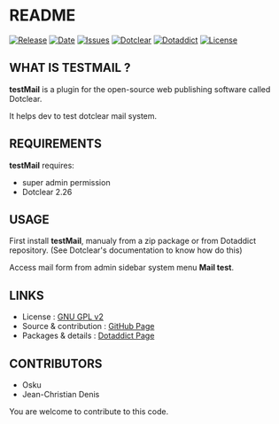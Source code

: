# README

[![Release](https://img.shields.io/github/v/release/JcDenis/testMail)](https://github.com/JcDenis/testMail/releases)
[![Date](https://img.shields.io/github/release-date/JcDenis/testMail)](https://github.com/JcDenis/testMail/releases)
[![Issues](https://img.shields.io/github/issues/JcDenis/testMail)](https://github.com/JcDenis/testMail/issues)
[![Dotclear](https://img.shields.io/badge/dotclear-v2.26-blue.svg)](https://fr.dotclear.org/download)
[![Dotaddict](https://img.shields.io/badge/dotaddict-official-green.svg)](https://plugins.dotaddict.org/dc2/details/testMail)
[![License](https://img.shields.io/github/license/JcDenis/testMail)](https://github.com/JcDenis/testMail/blob/master/LICENSE)

## WHAT IS TESTMAIL ?

**testMail** is a plugin for the open-source 
web publishing software called Dotclear.

It helps dev to test dotclear mail system.

## REQUIREMENTS

**testMail** requires: 

  * super admin permission
  * Dotclear 2.26

## USAGE

First install **testMail**, manualy from a zip package or from 
Dotaddict repository. (See Dotclear's documentation to know how do this)

Access mail form from admin sidebar system menu **Mail test**.

## LINKS

 * License : [GNU GPL v2](https://www.gnu.org/licenses/old-licenses/lgpl-2.0.html)
 * Source & contribution : [GitHub Page](https://github.com/JcDenis/improve)
 * Packages & details : [Dotaddict Page](https://plugins.dotaddict.org/dc2/details/testMail)

## CONTRIBUTORS

 * Osku
 * Jean-Christian Denis

 You are welcome to contribute to this code.